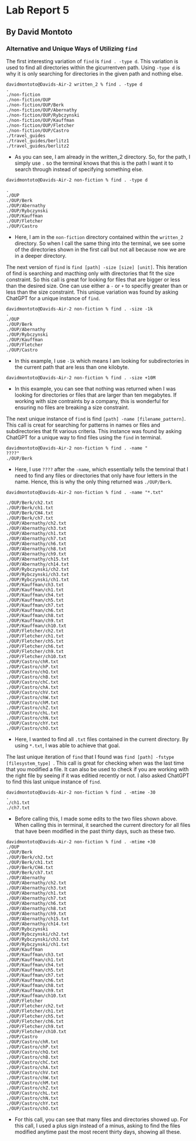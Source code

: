 # Lab Report 5
## By David Montoto

### Alternative and Unique Ways of Utilizing `find`

The first interesting variation of `find` is `find . -type d`. This variation is used to find all directories within the gicurrentven path. Using `-type d` is why it is only searching for directories in the given path and nothing else.

```
davidmontoto@Davids-Air-2 written_2 % find . -type d
.
./non-fiction
./non-fiction/OUP
./non-fiction/OUP/Berk
./non-fiction/OUP/Abernathy
./non-fiction/OUP/Rybczynski
./non-fiction/OUP/Kauffman
./non-fiction/OUP/Fletcher
./non-fiction/OUP/Castro
./travel_guides
./travel_guides/berlitz1
./travel_guides/berlitz2
```

* As you can see, I am already in the written_2 directory. So, for the path, I simply use `.` so the terminal knows that this is the path I want it to search through instead of specifying something else. 

```
davidmontoto@Davids-Air-2 non-fiction % find . -type d

.
./OUP
./OUP/Berk
./OUP/Abernathy
./OUP/Rybczynski
./OUP/Kauffman
./OUP/Fletcher
./OUP/Castro
```

* Here, I am in the `non-fiction` directory contained within the `written_2` directory. So when I call the same thing into the terminal, we see some of the directories shown in the first call but not all because now we are in a deeper directory.

The next version of `find` is `find [path] -size [size] [unit]`. This iteration of find is searching and macthing only with directories that fit the size constraint. So this call is great for looking for files that are bigger or less than the desired size. One can use either a `-` or `+` to specifiy greater than or less than the size constraint. This unique variation was found by asking ChatGPT for a unique instance of `find`. 

```
davidmontoto@Davids-Air-2 non-fiction % find . -size -1k
.
./OUP
./OUP/Berk
./OUP/Abernathy
./OUP/Rybczynski
./OUP/Kauffman
./OUP/Fletcher
./OUP/Castro
```

* In this example, I use `-1k` which means I am looking for subdirectories in the current path that are less than one kilobyte.

```
davidmontoto@Davids-Air-2 non-fiction % find . -size +10M
```

* In this example, you can see that nothing was returned when I was looking for directories or files that are larger than ten megabytes. If working with size contraints by a company, this is wonderful for ensuring no files are breaking a size constraint. 

The next unique instance of `find` is find `[path] -name [filename_pattern]`. This call is creat for searching for patterns in names or files and subdirectories that fit various criteria. This instance was found by asking ChatGPT for a unique way to find files using the `find` in terminal. 

```
davidmontoto@Davids-Air-2 non-fiction % find . -name "
????"
./OUP/Berk
```

* Here, I use `????` after the `-name`, which essentially tells the temrinal that I need to find any files or directories that only have four letters in the name. Hence, this is why the only thing returned was `./OUP/Berk`.

```
davidmontoto@Davids-Air-2 non-fiction % find . -name "*.txt"

./OUP/Berk/ch2.txt
./OUP/Berk/ch1.txt
./OUP/Berk/CH4.txt
./OUP/Berk/ch7.txt
./OUP/Abernathy/ch2.txt
./OUP/Abernathy/ch3.txt
./OUP/Abernathy/ch1.txt
./OUP/Abernathy/ch7.txt
./OUP/Abernathy/ch6.txt
./OUP/Abernathy/ch8.txt
./OUP/Abernathy/ch9.txt
./OUP/Abernathy/ch15.txt
./OUP/Abernathy/ch14.txt
./OUP/Rybczynski/ch2.txt
./OUP/Rybczynski/ch3.txt
./OUP/Rybczynski/ch1.txt
./OUP/Kauffman/ch3.txt
./OUP/Kauffman/ch1.txt
./OUP/Kauffman/ch4.txt
./OUP/Kauffman/ch5.txt
./OUP/Kauffman/ch7.txt
./OUP/Kauffman/ch6.txt
./OUP/Kauffman/ch8.txt
./OUP/Kauffman/ch9.txt
./OUP/Kauffman/ch10.txt
./OUP/Fletcher/ch2.txt
./OUP/Fletcher/ch1.txt
./OUP/Fletcher/ch5.txt
./OUP/Fletcher/ch6.txt
./OUP/Fletcher/ch9.txt
./OUP/Fletcher/ch10.txt
./OUP/Castro/chR.txt
./OUP/Castro/chP.txt
./OUP/Castro/chQ.txt
./OUP/Castro/chB.txt
./OUP/Castro/chC.txt
./OUP/Castro/chA.txt
./OUP/Castro/chV.txt
./OUP/Castro/chW.txt
./OUP/Castro/chM.txt
./OUP/Castro/chZ.txt
./OUP/Castro/chL.txt
./OUP/Castro/chN.txt
./OUP/Castro/chY.txt
./OUP/Castro/chO.txt
```

* Here, I wanted to find all `.txt` files contained in the current directory. By using `*.txt`, I was able to achieve that goal.

The last unique iteration of `find` that I found was `find [path] -fstype [filesystem_type]
`. This call is great for checking when was the last time that you modified a file. It can also be used to check if you are working with the right file by seeing if it was editied recently or not. I also asked ChatGPT to find this last unique instance of `find`. 

```
davidmontoto@Davids-Air-2 non-fiction % find . -mtime -30
.
./ch1.txt
./ch7.txt
```

* Before calling this, I made some edits to the two files shown above. When calling this in terminal, it searched the current directory for all files that have been modified in the past thirty days, such as these two. 

```
davidmontoto@Davids-Air-2 non-fiction % find . -mtime +30 
./OUP
./OUP/Berk
./OUP/Berk/ch2.txt
./OUP/Berk/ch1.txt
./OUP/Berk/CH4.txt
./OUP/Berk/ch7.txt
./OUP/Abernathy
./OUP/Abernathy/ch2.txt
./OUP/Abernathy/ch3.txt
./OUP/Abernathy/ch1.txt
./OUP/Abernathy/ch7.txt
./OUP/Abernathy/ch6.txt
./OUP/Abernathy/ch8.txt
./OUP/Abernathy/ch9.txt
./OUP/Abernathy/ch15.txt
./OUP/Abernathy/ch14.txt
./OUP/Rybczynski
./OUP/Rybczynski/ch2.txt
./OUP/Rybczynski/ch3.txt
./OUP/Rybczynski/ch1.txt
./OUP/Kauffman
./OUP/Kauffman/ch3.txt
./OUP/Kauffman/ch1.txt
./OUP/Kauffman/ch4.txt
./OUP/Kauffman/ch5.txt
./OUP/Kauffman/ch7.txt
./OUP/Kauffman/ch6.txt
./OUP/Kauffman/ch8.txt
./OUP/Kauffman/ch9.txt
./OUP/Kauffman/ch10.txt
./OUP/Fletcher
./OUP/Fletcher/ch2.txt
./OUP/Fletcher/ch1.txt
./OUP/Fletcher/ch5.txt
./OUP/Fletcher/ch6.txt
./OUP/Fletcher/ch9.txt
./OUP/Fletcher/ch10.txt
./OUP/Castro
./OUP/Castro/chR.txt
./OUP/Castro/chP.txt
./OUP/Castro/chQ.txt
./OUP/Castro/chB.txt
./OUP/Castro/chC.txt
./OUP/Castro/chA.txt
./OUP/Castro/chV.txt
./OUP/Castro/chW.txt
./OUP/Castro/chM.txt
./OUP/Castro/chZ.txt
./OUP/Castro/chL.txt
./OUP/Castro/chN.txt
./OUP/Castro/chY.txt
./OUP/Castro/chO.txt
```

* For this call, you can see that many files and directories showed up. For this call, I used a plus sign instead of a minus, asking to find the files modified anytime past the most recent thirty days, showing all these. 
